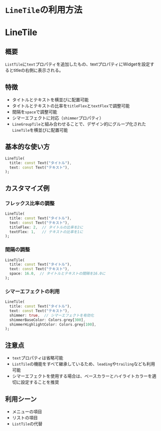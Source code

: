 # `LineTile`の利用方法

# LineTile

## 概要

`ListTile`に`text`プロパティを追加したもの、textプロパティにWidgetを設定するとtitleの右側に表示される。

## 特徴

- タイトルとテキストを横並びに配置可能
- タイトルとテキストの比率を`titleFlex`と`textFlex`で調整可能
- 間隔を`space`で調整可能
- シマーエフェクトに対応（`shimmer`プロパティ）
- `LineGroupTile`と組み合わせることで、デザイン的にグループ化された`LineTile`を横並びに配置可能

## 基本的な使い方

```dart
LineTile(
  title: const Text("タイトル"),
  text: const Text("テキスト"),
);
```

## カスタマイズ例

### フレックス比率の調整

```dart
LineTile(
  title: const Text("タイトル"),
  text: const Text("テキスト"),
  titleFlex: 2,  // タイトルの比率を2に
  textFlex: 1,   // テキストの比率を1に
);
```

### 間隔の調整

```dart
LineTile(
  title: const Text("タイトル"),
  text: const Text("テキスト"),
  space: 16.0,  // タイトルとテキストの間隔を16.0に
);
```

### シマーエフェクトの利用

```dart
LineTile(
  title: const Text("タイトル"),
  text: const Text("テキスト"),
  shimmer: true,  // シマーエフェクトを有効化
  shimmerBaseColor: Colors.grey[300],
  shimmerHighlightColor: Colors.grey[100],
);
```

## 注意点

- `text`プロパティは省略可能
- `ListTile`の機能をすべて継承しているため、`leading`や`trailing`なども利用可能
- シマーエフェクトを使用する場合は、ベースカラーとハイライトカラーを適切に設定することを推奨

## 利用シーン

- メニューの項目
- リストの項目
- `ListTile`の代替
